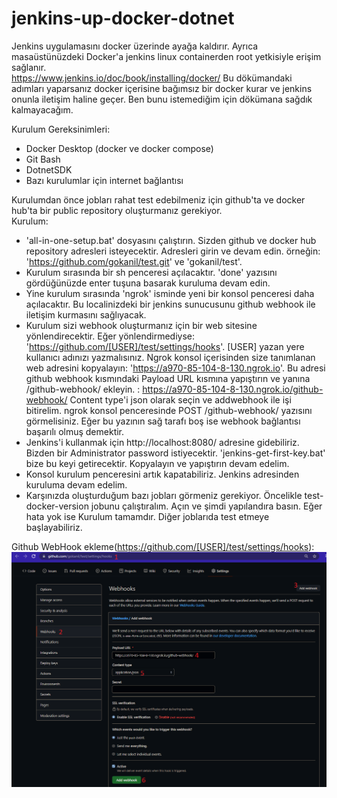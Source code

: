 # jenkins-up-docker-dotnet
Jenkins uygulamasını docker üzerinde ayağa kaldırır. Ayrıca masaüstünüzdeki Docker'a jenkins linux containerden root yetkisiyle erişim sağlanır. \
https://www.jenkins.io/doc/book/installing/docker/ Bu dökümandaki adımları yaparsanız docker içerisine bağımsız bir docker kurar ve jenkins onunla iletişim haline geçer. Ben bunu istemediğim için dökümana sağdık kalmayacağım. 

Kurulum Gereksinimleri:
 - Docker Desktop (docker ve docker compose)
 - Git Bash
 - DotnetSDK
 - Bazı kurulumlar için internet bağlantısı
 
Kurulumdan önce jobları rahat test edebilmeniz için github'ta ve docker hub'ta bir public repository oluşturmanız gerekiyor. \
Kurulum:
 - 'all-in-one-setup.bat' dosyasını çalıştırın. Sizden github ve docker hub repository adresleri isteyecektir. Adresleri girin ve devam edin.
    örneğin: 'https://github.com/gokanil/test.git' ve 'gokanil/test'.
 - Kurulum sırasında bir sh penceresi açılacaktır. 'done' yazısını gördüğünüzde enter tuşuna basarak kuruluma devam edin.
 - Yine kurulum sırasında 'ngrok' isminde yeni bir konsol penceresi daha açılacaktır. Bu localinizdeki bir jenkins sunucusunu github webhook ile iletişim kurmasını sağlıyacak.
 - Kurulum sizi webhook oluşturmanız için bir web sitesine yönlendirecektir. Eğer yönlendirmediyse: 'https://github.com/[USER]/test/settings/hooks'. [USER] yazan yere kullanıcı
   adınızı yazmalısınız. Ngrok konsol içerisinden size tanımlanan web adresini kopyalayın: 'https://a970-85-104-8-130.ngrok.io'.
   Bu adresi github webhook kısmındaki Payload URL kısmına yapıştırın ve yanına /github-webhook/ ekleyin. : https://a970-85-104-8-130.ngrok.io/github-webhook/
   Content type'i json olarak seçin ve addwebhook ile işi bitirelim. ngrok konsol penceresinde POST /github-webhook/ yazısını görmelisiniz. Eğer bu yazının sağ tarafı boş ise
   webhook bağlantısı başarılı olmuş demektir.
 - Jenkins'i kullanmak için http://localhost:8080/ adresine gidebiliriz. Bizden bir Administrator password istiyecektir. 'jenkins-get-first-key.bat' bize bu keyi getirecektir.
   Kopyalayın ve yapıştırın devam edelim.
 - Konsol kurulum penceresini artık kapatabiliriz. Jenkins adresinden kuruluma devam edelim.
 - Karşınızda oluşturduğum bazı jobları görmeniz gerekiyor. Öncelikle test-docker-version jobunu çalıştıralım. Açın ve şimdi yapılandıra basın. Eğer hata yok ise Kurulum tamamdır.    Diğer joblarıda test etmeye başlayabiliriz.
 
Github WebHook ekleme(https://github.com/[USER]/test/settings/hooks):
![Alt text](/images/git2.png)
